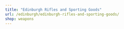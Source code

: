 ```yaml
---
title: "Edinburgh Rifles and Sporting Goods"
url: /edinburgh/edinburgh-rifles-and-sporting-goods/
shop: weapons
---
```

